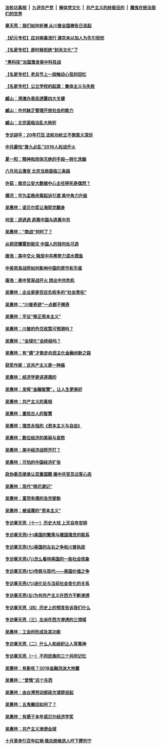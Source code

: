

####  [法轮功真相](../../../../basic/blob/master/README.md?t=07090331) &nbsp;|&nbsp; [九评共产党](../../../../9ping.md/blob/master/README.md?t=07090331) &nbsp;|&nbsp; [解体党文化](../../../../jtdwh.md/blob/master/README.md?t=07090331)  &nbsp;|&nbsp; [共产主义的终极目的](../../../../gczydzjmd.md/blob/master/README.md?t=07090331) &nbsp;|&nbsp; [魔鬼在统治我们的世界](../../../../mgztzwmdsj.md/blob/master/README.md?t=07090331) 

#### [章天亮：我们如何祈祷 从川普全国祷告日说起](../pages/nsc423/n11944627.md?t=07090331) 

#### [【纪元专栏】应对病毒流行 渥京未以加人为先引担忧](../pages/nsc423/n11875714.md?t=07090331) 

#### [【名家专栏】是时候拒绝“封杀文化”了](../pages/nsc423/n11814093.md?t=07090331) 

#### [“黑科技”治国激发美中科技战](../pages/nsc423/n11638056.md?t=07090331) 

#### [【名家专栏】老兵节上一段触动心弦的回忆](../pages/nsc423/n11646016.md?t=07090331) 

#### [【名家专栏】公立学校的起源：集体主义与失败](../pages/nsc423/n11601833.md?t=07090331) 

#### [臧山：港澳办表态透露四大关键](../pages/nsc423/n11421628.md?t=07090331) 

#### [臧山：中共缺乏管理开放社会的能力](../pages/nsc423/n11407457.md?t=07090331) 

#### [臧山：北京面临治乱大转折](../pages/nsc423/n11406895.md?t=07090331) 

#### [专访胡平：20年打压 法轮功屹立不倒意义深远](../pages/nsc423/n11398800.md?t=07090331) 

#### [中共最怕“逢九必乱”2019人权战开火](../pages/nsc423/n11385248.md?t=07090331) 

#### [夏一阳：精神和肉体灭绝的手段—转化洗脑](../pages/nsc423/n11368250.md?t=07090331) 

#### [六月风云激变 北京当局面临三条路](../pages/nsc423/n11313668.md?t=07090331) 

#### [许茹：南京公安大数据中心主任猝死是偶然？](../pages/nsc423/n11064744.md?t=07090331) 

#### [横河：华为孟晚舟案起诉引渡 美中角力升级](../pages/nsc423/n11027230.md?t=07090331) 

#### [吴惠林：诺贝尔奖让海耶克翻身](../pages/nsc423/n10890049.md?t=07090331) 

#### [何坚：逃逃逃 逃离中国与逃离中共](../pages/nsc423/n10592891.md?t=07090331) 

#### [吴惠林：“商战”何时了？](../pages/nsc423/n10573558.md?t=07090331) 

#### [从网贷爆雷到股灾 中国人的钱何处可逃](../pages/nsc423/n10572800.md?t=07090331) 

#### [唐浩：美中交火 隐现中共黑势力混水摸鱼](../pages/nsc423/n10544040.md?t=07090331) 

#### [中美贸易战将如何影响中国的房市和币值](../pages/nsc423/n10543697.md?t=07090331) 

#### [唐浩：美中贸易战开火 烧出中共危机](../pages/nsc423/n10540126.md?t=07090331) 

#### [吴惠林：企业家是否应负较多的“社会责任”](../pages/nsc423/n10535022.md?t=07090331) 

#### [吴惠林：“川普奇迹”一点都不稀奇](../pages/nsc423/n10512808.md?t=07090331) 

#### [吴惠林：平议“修正资本主义”](../pages/nsc423/n10495724.md?t=07090331) 

#### [吴惠林：川普的外交政策可预测吗？](../pages/nsc423/n10462387.md?t=07090331) 

#### [吴惠林：“全球化”会终结吗？](../pages/nsc423/n10452838.md?t=07090331) 

#### [吴惠林：有“德”才能走向民主化金融创新之路](../pages/nsc423/n10432292.md?t=07090331) 

#### [获奖作家：这共产主义是一种癌](../pages/nsc423/n10431541.md?t=07090331) 

#### [吴惠林：经济学是讲道德的](../pages/nsc423/n10398014.md?t=07090331) 

#### [吴惠林：发挥“金融智慧”，让人生更美好](../pages/nsc423/n10375019.md?t=07090331) 

#### [吴惠林：共产主义的真相](../pages/nsc423/n10351394.md?t=07090331) 

#### [吴惠林：重拾古人的智慧](../pages/nsc423/n10337691.md?t=07090331) 

#### [吴惠林：理念永恒的《资本主义与自由》](../pages/nsc423/n10316274.md?t=07090331) 

#### [吴惠林：数位经济的美丽与哀愁](../pages/nsc423/n10292946.md?t=07090331) 

#### [吴惠林：美中经济战将开打？](../pages/nsc423/n10258825.md?t=07090331) 

#### [吴惠林：可怕的中国经济扩张](../pages/nsc423/n10219147.md?t=07090331) 

#### [政协委员提承认双重国籍 揭中共官员过客心态](../pages/nsc423/n10208809.md?t=07090331) 

#### [吴惠林：现代“桃花源记”](../pages/nsc423/n10185234.md?t=07090331) 

#### [吴惠林：富而有德的洛克斐勒](../pages/nsc423/n10142264.md?t=07090331) 

#### [吴惠林：被诬蔑的“资本主义”](../pages/nsc423/n10124816.md?t=07090331) 

#### [专访章天亮（十一）历史大戏 上天自有安排](../pages/nsc423/n10094905.md?t=07090331) 

#### [专访章天亮(十)美国的繁荣与建国理念的联系](../pages/nsc423/n10094899.md?t=07090331) 

#### [专访章天亮(九)美国的左右之争和川普执政](../pages/nsc423/n10094889.md?t=07090331) 

#### [专访章天亮(八)怎么看待美国的一些社会现象](../pages/nsc423/n10094857.md?t=07090331) 

#### [专访章天亮(七)传统与现代——美国价值之争](../pages/nsc423/n10093140.md?t=07090331) 

#### [专访章天亮(六)进化论与当前社会变化的关系](../pages/nsc423/n10092036.md?t=07090331) 

#### [专访章天亮(五)为何共产主义在西方不断渗透](../pages/nsc423/n10083620.md?t=07090331) 

#### [专访章天亮（四）历史上的预言告诉我们什么](../pages/nsc423/n10083606.md?t=07090331) 

#### [专访章天亮（三）左派在西方渗透的三领域](../pages/nsc423/n10081115.md?t=07090331) 

#### [吴惠林：工会的形成及其功能](../pages/nsc423/n10080633.md?t=07090331) 

#### [专访章天亮（二）什么人和组织让人背离神](../pages/nsc423/n10076637.md?t=07090331) 

#### [专访章天亮（一）不同民族的三个共同记忆](../pages/nsc423/n10074188.md?t=07090331) 

#### [吴惠林：有影呒？2018金融泡沫大地震](../pages/nsc423/n10040534.md?t=07090331) 

#### [吴惠林：“爱情”这个东西](../pages/nsc423/n10019423.md?t=07090331) 

#### [吴惠林：由台湾劳动部政次请辞说起](../pages/nsc423/n9979679.md?t=07090331) 

#### [吴惠林：五鬼搬运如何了？](../pages/nsc423/n9925338.md?t=07090331) 

#### [吴惠林：有感于本年诺贝尔经济学奖](../pages/nsc423/n9871883.md?t=07090331) 

#### [吴惠林：共产主义渗透全球](../pages/nsc423/n9812748.md?t=07090331) 

#### [十月革命引百年红祸 俄总统候选人吁下葬列宁](../pages/nsc423/n9810182.md?t=07090331) 

